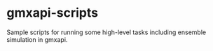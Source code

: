 # gmxapi-scripts

Sample scripts for running some high-level tasks including ensemble simulation in gmxapi.
